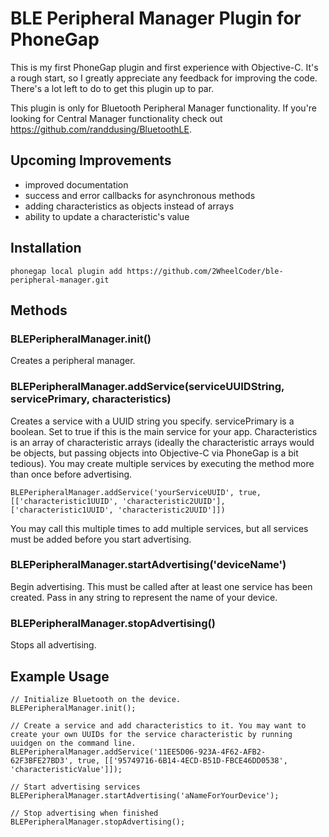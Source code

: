 # BLE Peripheral Manager Plugin for PhoneGap

This is my first PhoneGap plugin and first experience with Objective-C. It's a rough start, so I greatly appreciate any feedback for improving the code. There's a lot left to do to get this plugin up to par.

This plugin is only for Bluetooth Peripheral Manager functionality. If you're looking for Central Manager functionality check out https://github.com/randdusing/BluetoothLE.

## Upcoming Improvements

- improved documentation
- success and error callbacks for asynchronous methods
- adding characteristics as objects instead of arrays
- ability to update a characteristic's value

## Installation

    phonegap local plugin add https://github.com/2WheelCoder/ble-peripheral-manager.git

## Methods

### BLEPeripheralManager.init()

Creates a peripheral manager.

### BLEPeripheralManager.addService(serviceUUIDString, servicePrimary, characteristics)

Creates a service with a UUID string you specify. servicePrimary is a boolean. Set to true if this is the main service for your app. Characteristics is an array of characteristic arrays (ideally the characteristic arrays would be objects, but passing objects into Objective-C via PhoneGap is a bit tedious). You may create multiple services by executing the method more than once before advertising.

    BLEPeripheralManager.addService('yourServiceUUID', true, [['characteristic1UUID', 'characteristic2UUID'], ['characteristic1UUID', 'characteristic2UUID']])

You may call this multiple times to add multiple services, but all services must be added before you start advertising.

### BLEPeripheralManager.startAdvertising('deviceName')

Begin advertising. This must be called after at least one service has been created. Pass in any string to represent the name of your device.

### BLEPeripheralManager.stopAdvertising()

Stops all advertising.

## Example Usage

	// Initialize Bluetooth on the device.
	BLEPeripheralManager.init();

	// Create a service and add characteristics to it. You may want to create your own UUIDs for the service characteristic by running uuidgen on the command line.
	BLEPeripheralManager.addService('11EE5D06-923A-4F62-AFB2-62F3BFE27BD3', true, [['95749716-6B14-4ECD-B51D-FBCE46DD0538', 'characteristicValue']]);

	// Start advertising services
	BLEPeripheralManager.startAdvertising('aNameForYourDevice');

	// Stop advertising when finished
	BLEPeripheralManager.stopAdvertising();